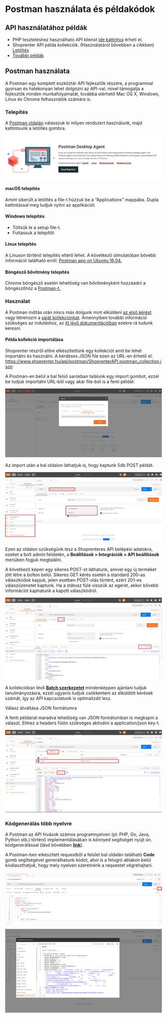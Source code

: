 # Postman használata és példakódok

## API használatához példák

- PHP teszteléshez használható API klienst [ide kattintva](https://github.com/Shoprenter/api-client) érheti el.
- Shoprenter API példa kollekciók. (Használatáról bővebben a cikkben) [Letöltés](https://www.shoprenter.hu/api/postman/ShoprenterAPI.postman_collection.json)
- [További példák](../api-examples/01_0_product_special.md)

## Postman használata

A Postman egy komplett eszköztár API fejlesztők részére, a programmal gyorsan és hatékonyan lehet dolgozni az API-val, mivel támogatja a fejlesztők minden munkafolyamatát, továbbá elérhető Mac OS X, Windows, Linux és Chrome felhasználók számára is.

### Telepítés

A [Postman oldalán](https://www.postman.com/downloads/) válasszuk ki milyen rendszert használunk, majd kattintsunk a letöltés gombra.

![postman client download](./images/postman_client_download.png)

#### macOS telepítés

Amint sikerült a letöltés a file-t húzzuk be a “Applications” mappába. Dupla kattintással meg tudjuk nyitni az applikációt.

#### Windows telepítés

- Töltsük le a setup file-t.
- Futtassuk a telepítőt

#### Linux telepítés

A Linuxon történő telepítés eltérő lehet. A következő útmutatóban bővebb információ található erről: [Postman app on Ubuntu 16.04.](https://www.bluematador.com/blog/postman-how-to-install-on-ubuntu-1604?utm_source=hootsuite&utm_medium=twitter&utm_campaign=)

#### Böngésző bővítmény telepítés

Chrome böngésző esetén lehetőség van bővítményként hozzáadni a böngészőhöz a [Postman-t.](https://chrome.google.com/webstore/search/Postman?hl=hu)

### Használat

A Postman indítás után nincs más dolgunk mint elküldeni 
[az első kérést](https://learning.postman.com/docs/getting-started/sending-the-first-request/)
vagy létrehozni a [saját kollekciónkat](https://learning.postman.com/docs/getting-started/creating-the-first-collection/).
Amennyiben további információ szükséges az induláshoz, az 
[itt lévő dokumentációban](https://learning.postman.com/docs/getting-started/introduction/) ezekre rá tudunk keresni.


#### Példa kollekció importálása

Shoprenter részről előre elkészítettünk egy kollekciót amit be lehet importálni és használni. A kérdéses JSON file ezen az URL-en érhető el: https://www.shoprenter.hu/api/postman/ShoprenterAPI.postman_collection.json

A Postman-en belül a bal felső sarokban találunk egy import gombot, ezzel be tudjuk importálni URL-ből vagy akár file-ból is a fenti példát:

![postman_collection_import](./images/postman_collection_import.png)

Az import után a bal oldalon láthatjuk is, hogy kaptunk 5db POST példát.

![postman_post](./images/postman_post.png)

Ezen az oldalon szükségünk lesz a Shoprenteres API belépési adatokra, ezeket a bolt admin felületén,
a **Beállítások > Integrációk > API beállítások** menüben fogjuk megtalálni.

A következő képen egy sikeres POST-ot láthatunk, amivel egy új terméket jött létre a bolton belül. Sikeres GET kérés esetén a standard 200-as válaszkódok kapjuk, jelen esetben POST-olás történt, ezért 201-es válaszüzenetet kaptunk. Ha a státusz fülé visszük az egeret, akkor bővebb információt kaphatunk a kapott válaszkódról.

![postman_success_post](./images/postman_success_post.png)

A kollekcióban lévő [**Batch szerkezetet**](./04_batch.md)
mindenképpen ajánlani tudjuk tanulmányozásra, ezzel ugyanis tudjuk csökkenteni az elküldött kérések számát, így az API kapcsolatunk is optimalizált lesz.
 
Válasz átváltása JSON formátumra

A fenti példánál maradva lehetőség van JSON formátumban is megkapni a választ. Ehhez a headers fülön szükséges aktiválni a application/json key-t.

![postman_json_response](./images/postman_json_response.png) 

### Kódgenerálás több nyelvre

A Postman az API hívások számos programnyelven (pl: PHP, Go, Java, Python stb.) történő implementálásában is könnyed segítséget nyújt 
ún. kódgenerálással (lásd bővebben [**link**](https://learning.postman.com/docs/sending-requests/generate-code-snippets/)). 

A Postman-ben elkészített requestből a felület bal oldalán található **Code** gomb segítségével generálhatunk kódot,
ahol is a felugró ablakon belül kiválaszthatjuk, hogy mely nyelven szeretnénk a requestet végrehajtani. 


![postman_code_generate](./images/postman_code_generate.png)

![postman_code_generate](./images/postman_code_generate_php.png)

